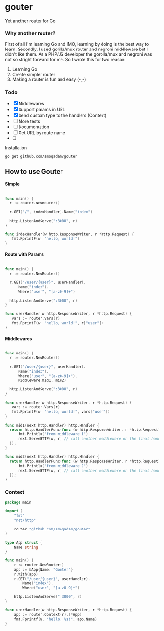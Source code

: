 # gouter
Yet another router for Go

### Why another router?

First of all I'm learning Go and IMO, learning by doing is the best way to learn. Secondly, I used gorilla/mux router and negroni 
middleware but I didn't like them. As a PHP/JS developer the gorolla/mux and negroni was not so stright forward for me. 
So I wrote this for two reason:

 1. Learning Go
 2. Create simpler router
 3. Making a router is fun and easy (-_-)

### Todo

- [x] Middlewares
- [x] Support params in URL 
- [x] Send custom type to the handlers (Context)
- [ ] More tests
- [ ] Documentation
- [ ] Get URL by route name
- [ ] 

Installation

`go get github.com/smoqadam/gouter`


## How to use Gouter

#### Simple 

```go

func main() {
  r := router.NewRouter()

  r.GET("/", indexHandler).Name("index")

  http.ListenAndServe(":3000", r)
}

func indexHandler(w http.ResponseWriter, r *http.Request) {
   fmt.FprintF(w, "hello, world!")
}

```

#### Route with Params

```go

func main() {
  r := router.NewRouter()

  r.GET("/user/{user}", userHandler).
      Name("index").
      Where("user", "[a-z0-9]+")

  http.ListenAndServe(":3000", r)
}

func userHandler(w http.ResponseWriter, r *http.Request) {
   vars := router.Vars(r)
   fmt.FprintF(w, "hello, world!", r["user"])
}

```

####  Middlewares

```go

func main() {
  r := router.NewRouter()

  r.GET("/user/{user}", userHandler).
      Name("index").
      Where("user", "[a-z0-9]+").
      Middleware(mid1, mid2)

  http.ListenAndServe(":3000", r)
}

func userHandler(w http.ResponseWriter, r *http.Request) {
   vars := router.Vars(r)
   fmt.FprintF(w, "hello, world!", vars["user"])
}

func mid1(next http.Handler) http.Handler {
  return http.HandlerFunc(func (w http.ResponseWriter, r *http.Request){
      fmt.Println("from middleware 1")
      next.ServeHTTP(w, r) // call another middleware or the final handler
  });
}

func mid2(next http.Handler) http.Handler {
  return http.HandlerFunc(func (w http.ResponseWriter, r *http.Request){
      fmt.Println("from middleware 2")
      next.ServeHTTP(w, r) // call another middleware or the final handler
  });
}
```


### Context
```go
package main

import (
	"fmt"
	"net/http"

	router "github.com/smoqadam/gouter"
)

type App struct {
	Name string
}

func main() {
	r := router.NewRouter()
	app := &App{Name: "Gouter"}
	r.With(app)
	r.GET("/user/{user}", userHandler).
		Name("index").
		Where("user", "[a-z0-9]+")

	http.ListenAndServe(":3000", r)
}

func userHandler(w http.ResponseWriter, r *http.Request) {
	app := router.Context(r).(*App)
	fmt.Fprintf(w, "hello, %s!", app.Name)
}
```




